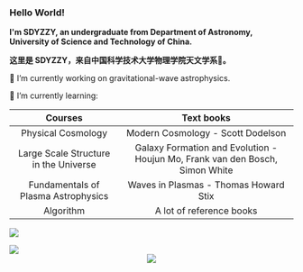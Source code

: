 ### Hello World! 
**I'm SDYZZY, an undergraduate from Department of Astronomy, University of Science and Technology of China.**

**这里是 SDYZZY，来自中国科学技术大学物理学院天文学系🔭。**

🔭 I’m currently working on gravitational-wave astrophysics.

📖 I’m currently learning:

| Courses | Text books |
| :-----------: | :-----------: |
|Physical Cosmology|Modern Cosmology - Scott Dodelson|
|Large Scale Structure in the Universe|Galaxy Formation and Evolution - Houjun Mo, Frank van den Bosch, Simon White|
|Fundamentals of Plasma Astrophysics|Waves in Plasmas - Thomas Howard Stix|
|Algorithm|A lot of reference books|
<!--+ ![](https://img.shields.io/badge/Physical%20Cosmology-Modern%20Cosmology%20by%20Scott%20Dodelson-orange?style=flat&logo=stellar)-->
<!--+ ![](https://img.shields.io/badge/Large%20Scale%20Structure%20in%20the%20Universe-Galaxy%20Formation%20and%20Evolution-orange?style=flat&logo=stellar)-->
<!--+ ![](https://img.shields.io/badge/Fundamentals%20of%20Plasma%20Astrophysics-Waves%20in%20plasmas%20by%20T.%20Stix-orange?style=flat&logo=stellar)-->
<!--+ ![](https://img.shields.io/badge/Algorithm-A%20lot%20of%20referecne%20books-blue?style=flat&logo=github)
<!--+ ![](https://img.shields.io/badge/Python-v3.12-blue?style=flat&logo=python)-->
<!--+ ![](https://img.shields.io/badge/Cosmology-Physical%20foundations%20of%20Cosmology%20by%20V.Mukhanov-orange?style=flat&logo=electron)-->
<!--+ ![](https://img.shields.io/badge/Large%20Scale%20Structure%20of%20Universe-Galaxy%20Formation%20and%20Evolution%20by%20Houjun%20Mo%20et%20al.-orange?style=flat&logo=appveyor)-->


![](https://github-readme-stats.vercel.app/api?username=SDYZZY)
<div align="left"><img src="https://github-readme-stats.vercel.app/api/top-langs/?username=SDYZZY&hide_border=true&layout=compact" align="center" /></div>

<div align="center">
<img src="https://komarev.com/ghpvc/?username=SDYZZY&&style=flat-square" align="center" />
</div>  



<!--
**SDYZZY/SDYZZY** is a ✨ _special_ ✨ repository because its `README.md` (this file) appears on your GitHub profile.

Here are some ideas to get you started:

- 🔭 I’m currently working on ...
- 🌱 I’m currently learning ...
- 👯 I’m looking to collaborate on ...
- 🤔 I’m looking for help with ...
- 💬 Ask me about ...
- 📫 How to reach me: ...
- 😄 Pronouns: ...
- ⚡ Fun fact: ...
-->

